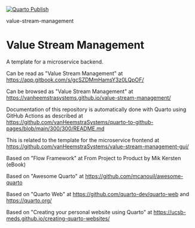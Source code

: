 [![Quarto Publish](https://github.com/vanHeemstraSystems/value-stream-management/actions/workflows/publish.yml/badge.svg)](https://github.com/vanHeemstraSystems/value-stream-management/actions/workflows/publish.yml)

value-stream-management
# Value Stream Management

A template for a microservice backend.

Can be read as "Value Stream Management" at https://app.gitbook.com/s/gcSZDMmHamsY3z0LQpOF/

Can be browsed as "Value Stream Management" at https://vanheemstrasystems.github.io/value-stream-management/

Documentation of this repository is automatically done with Quarto using GitHub Actions as described at https://github.com/vanHeemstraSystems/quarto-to-github-pages/blob/main/300/300/README.md

This is related to the template for the microservice frontend at https://github.com/vanHeemstraSystems/value-stream-management-gui/

Based on "Flow Framework" at From Project to Product by Mik Kersten (eBook)

Based on "Awesome Quarto" at https://github.com/mcanouil/awesome-quarto

Based on "Quarto Web" at https://github.com/quarto-dev/quarto-web and https://quarto.org/

Based on "Creating your personal website using Quarto" at https://ucsb-meds.github.io/creating-quarto-websites/
